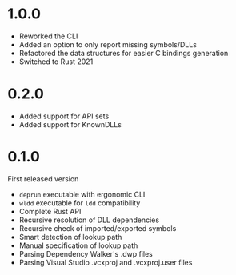 # 1.0.0

- Reworked the CLI
- Added an option to only report missing symbols/DLLs
- Refactored the data structures for easier C bindings generation
- Switched to Rust 2021

# 0.2.0

- Added support for API sets
- Added support for KnownDLLs 

# 0.1.0

First released version
- `deprun` executable with ergonomic CLI
- `wldd` executable for `ldd` compatibility
- Complete Rust API
- Recursive resolution of DLL dependencies
- Recursive check of imported/exported symbols
- Smart detection of lookup path
- Manual specification of lookup path
- Parsing Dependency Walker's .dwp files
- Parsing Visual Studio .vcxproj and .vcxproj.user files